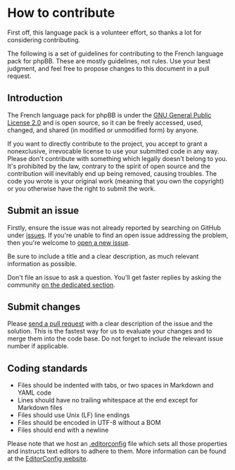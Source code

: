 # How to contribute

First off, this language pack is a volunteer effort, so thanks a lot for considering contributing.

The following is a set of guidelines for contributing to the French language pack for phpBB. These are mostly guidelines, not rules. Use your best judgment, and feel free to propose changes to this document in a pull request.

## Introduction

The French language pack for phpBB is under the [GNU General Public License 2.0](https://github.com/qiaeru/phpbb-language-fr/blob/master/language/fr/LICENSE) and is open source, so it can be freely accessed, used, changed, and shared (in modified or unmodified form) by anyone.

If you want to directly contribute to the project, you accept to grant a nonexclusive, irrevocable license to use your submitted code in any way. Please don't contribute with something which legally doesn't belong to you. It's prohibited by the law, contrary to the spirit of open source and the contribution will inevitably end up being removed, causing troubles. The code you wrote is your original work (meaning that you own the copyright) or you otherwise have the right to submit the work.

## Submit an issue

Firstly, ensure the issue was not already reported by searching on GitHub under [issues](https://github.com/qiaeru/phpbb-language-fr/issues). If you're unable to find an open issue addressing the problem, then you're welcome to [open a new issue](https://github.com/qiaeru/phpbb-language-fr/issues/new).

Be sure to include a title and a clear description, as much relevant information as possible.

Don't file an issue to ask a question. You'll get faster replies by asking the community [on the dedicated section](https://www.phpbb.com/customise/db/translation/french/support).

## Submit changes

Please [send a pull request](https://github.com/qiaeru/phpbb-language-fr/compare) with a clear description of the issue and the solution. This is the fastest way for us to evaluate your changes and to merge them into the code base. Do not forget to include the relevant issue number if applicable.

## Coding standards

- Files should be indented with tabs, or two spaces in Markdown and YAML code
- Lines should have no trailing whitespace at the end except for Markdown files
- Files should use Unix (LF) line endings
- Files should be encoded in UTF-8 without a BOM
- Files should end with a newline

Please note that we host an [.editorconfig](https://github.com/qiaeru/phpbb-language-fr/blob/master/.editorconfig) file which sets all those properties and instructs text editors to adhere to them. More information can be found at the [EditorConfig website](https://editorconfig.org/).
